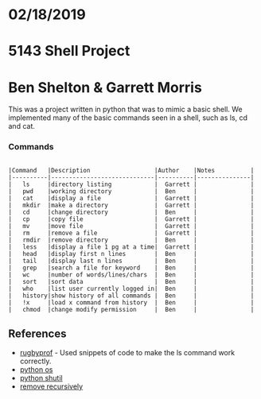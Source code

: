# 02/18/2019
# 5143 Shell Project 
# Ben Shelton & Garrett Morris

This was a project written in python that was to mimic a basic shell.
We implemented many of the basic commands seen in a shell, such as ls, cd
and cat. 


### Commands

```

|Command   |Description                  |Author    |Notes          |
|----------|-----------------------------|----------|---------------|  
|   ls     |directory listing            |  Garrett |               |
|   pwd    |working directory            |  Ben     |               |
|   cat    |display a file               |  Garrett |               |
|   mkdir  |make a directory             |  Garrett |               |
|   cd     |change directory             |  Ben     |               |
|   cp     |copy file                    |  Garrett |               |
|   mv     |move file                    |  Garrett |               |
|   rm     |remove a file                |  Garrett |               |
|   rmdir  |remove directory             |  Ben     |               |
|   less   |display a file 1 pg at a time|  Garrett |               |
|   head   |display first n lines        |  Ben     |               |
|   tail   |display last n lines         |  Ben     |               |
|   grep   |search a file for keyword    |  Ben     |               |
|   wc     |number of words/lines/chars  |  Ben     |               |
|   sort   |sort data                    |  Ben     |               |
|   who    |list user currently logged in|  Ben     |               |
|   history|show history of all commands |  Ben     |               |
|   !x     |load x command from history  |  Ben     |               |
|   chmod  |change modify permission     |  Ben     |               |

```


## References

* [rugbyprof](https://github.com/rugbyprof/5143-Operating-Systems/blob/master/Resources/ls_command.md) - Used snippets of code to make the ls command work correctly.
* [python os](https://docs.python.org/3/library/os.html)
* [python shutil](https://docs.python.org/2/library/shutil.html)
* [remove recursively](https://stackoverflow.com/questions/13118029/deleting-the-folders-in-python-recursively)
